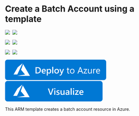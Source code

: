 # Create a Batch Account using a template

<IMG SRC="https://azurequickstartsservice.blob.core.windows.net/badges/101-batchaccount-with-storage/PublicLastTestDate.svg" />&nbsp;
<IMG SRC="https://azurequickstartsservice.blob.core.windows.net/badges/101-batchaccount-with-storage/PublicDeployment.svg" />&nbsp;

<IMG SRC="https://azurequickstartsservice.blob.core.windows.net/badges/101-batchaccount-with-storage/FairfaxLastTestDate.svg" />&nbsp;
<IMG SRC="https://azurequickstartsservice.blob.core.windows.net/badges/101-batchaccount-with-storage/FairfaxDeployment.svg" />&nbsp;

<IMG SRC="https://azurequickstartsservice.blob.core.windows.net/badges/101-batchaccount-with-storage/BestPracticeResult.svg" />&nbsp;
<IMG SRC="https://azurequickstartsservice.blob.core.windows.net/badges/101-batchaccount-with-storage/CredScanResult.svg" />&nbsp;

<a href="https://portal.azure.com/#create/Microsoft.Template/uri/https%3A%2F%2Fraw.githubusercontent.com%2Fazure%2Fazure-quickstart-templates%2Fmaster%2F101-batchaccount-with-storage%2Fazuredeploy.json" target="_blank">
    <img src="https://raw.githubusercontent.com/Azure/azure-quickstart-templates/master/1-CONTRIBUTION-GUIDE/images/deploytoazure.svg?sanitize=true"/>
</a>
<a href="http://armviz.io/#/?load=https%3A%2F%2Fraw.githubusercontent.com%2FAzure%2Fazure-quickstart-templates%2Fmaster%2F101-batchaccount-with-storage%2Fazuredeploy.json" target="_blank">
    <img src="https://raw.githubusercontent.com/Azure/azure-quickstart-templates/master/1-CONTRIBUTION-GUIDE/images/visualizebutton.svg?sanitize=true"/>
</a>

This ARM template creates a batch account resource in Azure.

